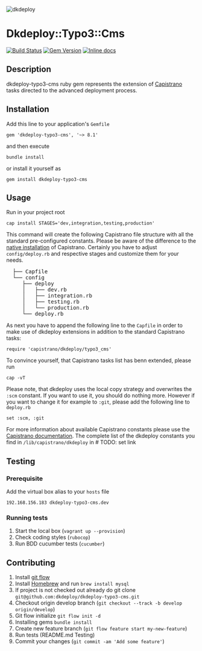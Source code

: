 ![dkdeploy](assets/dkdeploy-logo.png)

# Dkdeploy::Typo3::Cms

[![Build Status](https://travis-ci.org/dkdeploy/dkdeploy-typo3-cms.svg?branch=master)](https://travis-ci.org/dkdeploy/dkdeploy-typo3-cms)
[![Gem Version](https://badge.fury.io/rb/dkdeploy-typo3-cms.svg)](https://badge.fury.io/rb/dkdeploy-typo3-cms) [![Inline docs](http://inch-ci.org/github/dkdeploy/dkdeploy-typo3-cms.svg?branch=develop)](http://inch-ci.org/github/dkdeploy/dkdeploy-typo3-cms)

## Description

dkdeploy-typo3-cms ruby gem represents the extension of [Capistrano](http://capistranorb.com/) tasks directed to the advanced deployment process.

## Installation

Add this line to your application's `Gemfile`

	gem 'dkdeploy-typo3-cms', '~> 8.1'

and then execute

	bundle install

or install it yourself as

	gem install dkdeploy-typo3-cms

## Usage

Run in your project root

	cap install STAGES='dev,integration,testing,production'

This command will create the following Capistrano file structure with all the standard pre-configured constants.
Please be aware of the difference to the [native installation](http://capistranorb.com/documentation/getting-started/preparing-your-application/) of Capistrano.
Certainly you have to adjust `config/deploy.rb` and respective stages and customize them for your needs.

<pre>
  ├── Capfile
  └── config
     ├── deploy
     │   ├── dev.rb
     │   ├── integration.rb
     │   ├── testing.rb
     │   └── production.rb
     └── deploy.rb
</pre>

As next you have to append the following line to the `Capfile` in order to make use of dkdeploy extensions in addition to the standard Capistrano tasks:

	require 'capistrano/dkdeploy/typo3_cms'

To convince yourself, that Capistrano tasks list has benn extended, please run

	cap -vT

Please note, that dkdeploy uses the local copy strategy and overwrites the `:scm` constant. If you want to use it,
you should do nothing more. However if you want to change it for example to `:git`, please add the following line to `deploy.rb`

	set :scm, :git

For more information about available Capistrano constants please use the [Capistrano documentation](http://capistranorb.com/documentation/getting-started/preparing-your-application/).
The complete list of the dkdeploy constants you find in `/lib/capistrano/dkdeploy` in # TODO: set link

## Testing

### Prerequisite

Add the virtual box alias to your `hosts` file

	192.168.156.183 dkdeploy-typo3-cms.dev

### Running tests

1. Start the local box (`vagrant up --provision`)
2. Check coding styles (`rubocop`)
3. Run BDD cucumber tests (`cucumber`)

## Contributing

1. Install [git flow](https://github.com/nvie/gitflow)
2. Install [Homebrew](http://brew.sh/) and run `brew install mysql`
3. If project is not checked out already do git clone `git@github.com:dkdeploy/dkdeploy-typo3-cms.git`
4. Checkout origin develop branch (`git checkout --track -b develop origin/develop`)
5. Git flow initialize `git flow init -d`
6. Installing gems `bundle install`
7. Create new feature branch (`git flow feature start my-new-feature`)
8. Run tests (README.md Testing)
9. Commit your changes (`git commit -am 'Add some feature'`)
